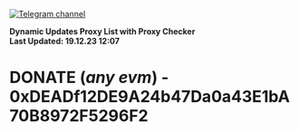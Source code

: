 [![Telegram channel](https://img.shields.io/endpoint?url=https://runkit.io/damiankrawczyk/telegram-badge/branches/master?url=https://t.me/n4z4v0d)](https://t.me/n4z4v0d) 

**Dynamic Updates Proxy List with Proxy Checker**  
**Last Updated: 19.12.23 12:07**

# DONATE (_any evm_) - 0xDEADf12DE9A24b47Da0a43E1bA70B8972F5296F2
